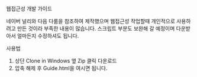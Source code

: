 웹접근성 개발 가이드

네이버 널리와 다음 다룸을 참조하여 제작했으며 웹접근성 작업할때 개인적으로 사용하려고 만든 것이라 부족한 내용이 많습니다.
스크립트 부분도 보완해 갈 예정이며 다운받아서 얼마든지 수정하셔도 됩니다.

사용법

1. 상단 Clone in Windows 옆 Zip 클릭 다운로드
2. 압축 해제 후 Guide.html을 여시면 됩니다.
